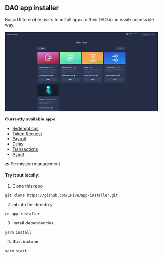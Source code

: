 ## DAO app installer

Basic UI to enable users to install apps to their DAO in an easily accessible way.

<a href="https://installer.1hive.org"><img src="docs/assets/screenshot.png" /></a>

**Currently available apps:** 

- [Redemptions](https://github.com/1Hive/redemptions-app)  
- [Token Request](https://github.com/1Hive/token-request-app) 
- [Payroll](https://github.com/1Hive/payroll-app)
- [Delay](https://github.com/1Hive/delay-app) 
- [Transactions](https://github.com/1Hive/transactions-app/) 
- [Agent](https://github.com/aragon/aragon-apps/tree/master/apps/agent)

:soon: Permission management

#### Try it out locally: 

1. Clone this repo
```
git clone https://github.com/1Hive/app-installer.git 
```

2. cd into the directory
```
cd app-installer
```

3. Install dependencies
```
yarn install
```

4. Start installer 
```
yarn start
```
